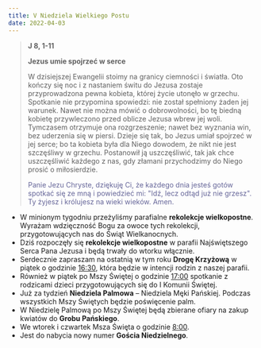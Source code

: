 ```yaml
---
title: V Niedziela Wielkiego Postu
date: 2022-04-03
---
```


> **J 8, 1-11**
>
> **Jezus umie spojrzeć w serce**
>
> W dzisiejszej Ewangelii stoimy na granicy ciemności i światła. Oto kończy się noc i z nastaniem świtu do Jezusa zostaje przyprowadzona pewna kobieta, której życie utonęło w grzechu. Spotkanie nie przypomina spowiedzi: nie został spełniony żaden jej warunek. Nawet nie można mówić o dobrowolności, bo tę biedną kobietę przywleczono przed oblicze Jezusa wbrew jej woli. Tymczasem otrzymuje ona rozgrzeszenie; nawet bez wyznania win, bez uderzenia się w piersi. Dzieje się tak, bo Jezus umiał spojrzeć w jej serce; bo ta kobieta była dla Niego dowodem, że nikt nie jest szczęśliwy w grzechu. Postanowił ją uszczęśliwić, tak jak chce uszczęśliwić każdego z nas, gdy złamani przychodzimy do Niego prosić o miłosierdzie.
>
> <span style="color: #666699;"> Panie Jezu Chryste, dziękuję Ci, że każdego dnia jesteś gotów spotkać się ze mną i powiedzieć mi: "Idź, lecz odtąd już nie grzesz". Ty żyjesz i królujesz na wieki wieków. Amen.
> &nbsp;

- W minionym tygodniu przeżyliśmy parafialne **rekolekcje wielkopostne**. Wyrażam wdzięczność Bogu za owoce tych rekolekcji, przygotowujących nas do Świąt Wielkanocnych.
- Dziś rozpoczęły się **rekolekcje wielkopostne** w parafii Najświętszego Serca Pana Jezusa i będą trwały do wtorku włącznie.
- Serdecznie zapraszam na ostatnią w tym roku **Drogę Krzyżową** w piątek o godzinie <u>16:30</u>, która będzie w intencji rodzin z naszej parafii.
- Również w piątek po Mszy Świętej o godzinie <u>17:00</u> spotkanie z rodzicami dzieci przygotowujących się do I Komunii Świętej.
- Już za tydzień **Niedziela Palmowa** – Niedziela Męki Pańskiej. Podczas wszystkich Mszy Świętych będzie poświęcenie palm.
- W Niedzielę Palmową po Mszy Świętej będą zbierane ofiary na zakup kwiatów do **Grobu Pańskiego**.
- We wtorek i czwartek Msza Święta o godzinie <u>8:00</u>.
- Jest do nabycia nowy numer **Gościa Niedzielnego**.
